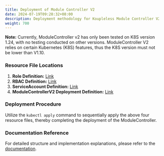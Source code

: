 ```yaml
---
title: Deployment of Module Controller V2
date: 2024-07-19T09:28:32+08:00
description: Deployment methodology for Koupleless Module Controller V2
weight: 700
---
```

**Note:** Currently, ModuleController v2 has only been tested on K8S version 1.24, with no testing conducted on other versions. ModuleController V2 relies on certain Kubernetes (K8S) features, thus the K8S version must not be lower than V1.10.

### Resource File Locations
1. **Role Definition:** [Link](https://github.com/koupleless/virtual-kubelet/blob/main/samples/rbac/base_service_account_cluster_role.yaml)
2. **RBAC Definition:** [Link](https://github.com/koupleless/virtual-kubelet/blob/main/samples/rbac/base_service_account_cluster_role_binding.yaml)
3. **ServiceAccount Definition:** [Link](https://github.com/koupleless/virtual-kubelet/blob/main/samples/rbac/base_service_account.yaml)
4. **ModuleControllerV2 Deployment Definition:** [Link](https://github.com/koupleless/virtual-kubelet/blob/main/samples/virtual_kubelet_pod.yaml)

### Deployment Procedure
Utilize the `kubectl apply` command to sequentially apply the above four resource files, thereby completing the deployment of the ModuleController.

### Documentation Reference
For detailed structure and implementation explanations, please refer to the [documentation](/docs/contribution-guidelines/module-controller-v2/architecture/).
<br/>
<br/>
